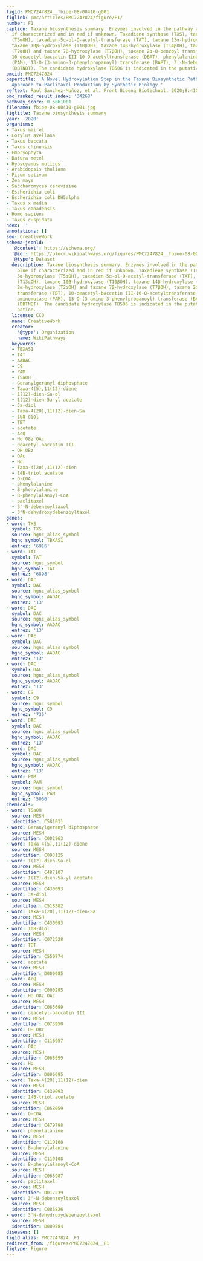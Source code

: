```yaml
---
figid: PMC7247824__fbioe-08-00410-g001
figlink: pmc/articles/PMC7247824/figure/F1/
number: F1
caption: Taxane biosynthesis summary. Enzymes involved in the pathway are in blue
  if characterized and in red if unknown. Taxadiene synthase (TXS), taxane 5α-hydroxylase
  (T5αOH), taxadien-5α-ol-O-acetyl-transferase (TAT), taxane 13α-hydroxylase (T13αOH),
  taxane 10β-hydroxylase (T10βOH), taxane 14β-hydroxylase (T14βOH), taxane 2α-hydroxylase
  (T2αOH) and taxane 7β-hydroxylase (T7βOH), taxane 2α-O-benzoyl transferase (TBT),
  10-deacetyl-baccatin III-10-O-acetyltransferase (DBAT), phenylalanine aminomutase
  (PAM), 13-O-(3-amino-3-phenylpropanoyl) transferase (BAPT), 3′-N-debenzoyl-2′-deoxytaxol-N-benzoyltransferase
  (DBTNBT). The candidate hydroxylase TB506 is indicated in the putative site of action.
pmcid: PMC7247824
papertitle: 'A Novel Hydroxylation Step in the Taxane Biosynthetic Pathway: A New
  Approach to Paclitaxel Production by Synthetic Biology.'
reftext: Raul Sanchez-Muñoz, et al. Front Bioeng Biotechnol. 2020;8:410.
pmc_ranked_result_index: '34268'
pathway_score: 0.5861001
filename: fbioe-08-00410-g001.jpg
figtitle: Taxane biosynthesis summary
year: '2020'
organisms:
- Taxus mairei
- Corylus avellana
- Taxus baccata
- Taxus chinensis
- Embryophyta
- Datura metel
- Hyoscyamus muticus
- Arabidopsis thaliana
- Pisum sativum
- Zea mays
- Saccharomyces cerevisiae
- Escherichia coli
- Escherichia coli DH5alpha
- Taxus x media
- Taxus canadensis
- Homo sapiens
- Taxus cuspidata
ndex: ''
annotations: []
seo: CreativeWork
schema-jsonld:
  '@context': https://schema.org/
  '@id': https://pfocr.wikipathways.org/figures/PMC7247824__fbioe-08-00410-g001.html
  '@type': Dataset
  description: Taxane biosynthesis summary. Enzymes involved in the pathway are in
    blue if characterized and in red if unknown. Taxadiene synthase (TXS), taxane
    5α-hydroxylase (T5αOH), taxadien-5α-ol-O-acetyl-transferase (TAT), taxane 13α-hydroxylase
    (T13αOH), taxane 10β-hydroxylase (T10βOH), taxane 14β-hydroxylase (T14βOH), taxane
    2α-hydroxylase (T2αOH) and taxane 7β-hydroxylase (T7βOH), taxane 2α-O-benzoyl
    transferase (TBT), 10-deacetyl-baccatin III-10-O-acetyltransferase (DBAT), phenylalanine
    aminomutase (PAM), 13-O-(3-amino-3-phenylpropanoyl) transferase (BAPT), 3′-N-debenzoyl-2′-deoxytaxol-N-benzoyltransferase
    (DBTNBT). The candidate hydroxylase TB506 is indicated in the putative site of
    action.
  license: CC0
  name: CreativeWork
  creator:
    '@type': Organization
    name: WikiPathways
  keywords:
  - TBXAS1
  - TAT
  - AADAC
  - C9
  - PAM
  - TSaOH
  - Geranylgeranyl diphosphate
  - Taxa-4(5),11(12)-diene
  - 1(12)-dien-Sa-ol
  - 1(12)-dien-5a-yl acetate
  - 3a-diol
  - Taxa-4(20),11(12)-dien-Sa
  - 108-diol
  - TBT
  - acetate
  - AcQ
  - Ho O8z OAc
  - deacetyl-baccatin III
  - OH OBz
  - OAc
  - Ho
  - Taxa-4(20),11(12)-dien
  - 14B-triol acetate
  - O-COA
  - phenylalanine
  - B-phenylalanine
  - B-phenylalanoyl-CoA
  - paclitaxel
  - 3'-N-debenzoyltaxol
  - 3'N-dehydroxydebenzoyltaxol
genes:
- word: TXS
  symbol: TXS
  source: hgnc_alias_symbol
  hgnc_symbol: TBXAS1
  entrez: '6916'
- word: ТАТ
  symbol: TAT
  source: hgnc_symbol
  hgnc_symbol: TAT
  entrez: '6898'
- word: DAc
  symbol: DAC
  source: hgnc_alias_symbol
  hgnc_symbol: AADAC
  entrez: '13'
- word: DAC
  symbol: DAC
  source: hgnc_alias_symbol
  hgnc_symbol: AADAC
  entrez: '13'
- word: DAc
  symbol: DAC
  source: hgnc_alias_symbol
  hgnc_symbol: AADAC
  entrez: '13'
- word: DAC
  symbol: DAC
  source: hgnc_alias_symbol
  hgnc_symbol: AADAC
  entrez: '13'
- word: C9
  symbol: C9
  source: hgnc_symbol
  hgnc_symbol: C9
  entrez: '735'
- word: DAC
  symbol: DAC
  source: hgnc_alias_symbol
  hgnc_symbol: AADAC
  entrez: '13'
- word: DAC
  symbol: DAC
  source: hgnc_alias_symbol
  hgnc_symbol: AADAC
  entrez: '13'
- word: PAM
  symbol: PAM
  source: hgnc_symbol
  hgnc_symbol: PAM
  entrez: '5066'
chemicals:
- word: TSaOH
  source: MESH
  identifier: C581031
- word: Geranylgeranyl diphosphate
  source: MESH
  identifier: C002963
- word: Taxa-4(5),11(12)-diene
  source: MESH
  identifier: C093125
- word: 1(12)-dien-Sa-ol
  source: MESH
  identifier: C487107
- word: 1(12)-dien-5a-yl acetate
  source: MESH
  identifier: C430093
- word: 3a-diol
  source: MESH
  identifier: C518382
- word: Taxa-4(20),11(12)-dien-Sa
  source: MESH
  identifier: C430093
- word: 108-diol
  source: MESH
  identifier: C072528
- word: TBT
  source: MESH
  identifier: C550774
- word: acetate
  source: MESH
  identifier: D000085
- word: AcQ
  source: MESH
  identifier: C000295
- word: Ho O8z OAc
  source: MESH
  identifier: C065699
- word: deacetyl-baccatin III
  source: MESH
  identifier: C073950
- word: OH OBz
  source: MESH
  identifier: C116957
- word: OAc
  source: MESH
  identifier: C065699
- word: Ho
  source: MESH
  identifier: D006695
- word: Taxa-4(20),11(12)-dien
  source: MESH
  identifier: C430093
- word: 14B-triol acetate
  source: MESH
  identifier: C058059
- word: O-COA
  source: MESH
  identifier: C479798
- word: phenylalanine
  source: MESH
  identifier: C119108
- word: B-phenylalanine
  source: MESH
  identifier: C119108
- word: B-phenylalanoyl-CoA
  source: MESH
  identifier: C065987
- word: paclitaxel
  source: MESH
  identifier: D017239
- word: 3'-N-debenzoyltaxol
  source: MESH
  identifier: C085826
- word: 3'N-dehydroxydebenzoyltaxol
  source: MESH
  identifier: D009584
diseases: []
figid_alias: PMC7247824__F1
redirect_from: /figures/PMC7247824__F1
figtype: Figure
---
```

